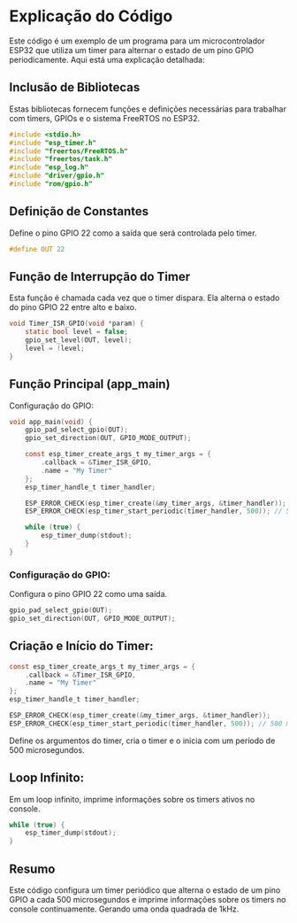 # Explicação do Código
 Este código é um exemplo de um programa para um microcontrolador ESP32 que utiliza um timer para alternar o estado de um pino GPIO periodicamente. Aqui está uma explicação detalhada:

## Inclusão de Bibliotecas
Estas bibliotecas fornecem funções e definições necessárias para trabalhar com timers, GPIOs e o sistema FreeRTOS no ESP32.
```c
#include <stdio.h>
#include "esp_timer.h"
#include "freertos/FreeRTOS.h"
#include "freertos/task.h"
#include "esp_log.h"
#include "driver/gpio.h"
#include "rom/gpio.h"
```

## Definição de Constantes
Define o pino GPIO 22 como a saída que será controlada pelo timer.
```c
#define OUT 22
```

## Função de Interrupção do Timer
Esta função é chamada cada vez que o timer dispara. Ela alterna o estado do pino GPIO 22 entre alto e baixo.
```c
void Timer_ISR_GPIO(void *param) {
    static bool level = false;
    gpio_set_level(OUT, level);
    level = !level;
}
```


## Função Principal (app_main)
Configuração do GPIO:
```c
void app_main(void) {
    gpio_pad_select_gpio(OUT);
    gpio_set_direction(OUT, GPIO_MODE_OUTPUT);

    const esp_timer_create_args_t my_timer_args = {
        .callback = &Timer_ISR_GPIO,
        .name = "My Timer"
    };
    esp_timer_handle_t timer_handler;

    ESP_ERROR_CHECK(esp_timer_create(&my_timer_args, &timer_handler));
    ESP_ERROR_CHECK(esp_timer_start_periodic(timer_handler, 500)); // 500 microseconds

    while (true) {
        esp_timer_dump(stdout);
    }
}
```
### Configuração do GPIO:
Configura o pino GPIO 22 como uma saída.
```c
gpio_pad_select_gpio(OUT);
gpio_set_direction(OUT, GPIO_MODE_OUTPUT);
```

## Criação e Início do Timer:
```c
const esp_timer_create_args_t my_timer_args = {
    .callback = &Timer_ISR_GPIO,
    .name = "My Timer"
};
esp_timer_handle_t timer_handler;

ESP_ERROR_CHECK(esp_timer_create(&my_timer_args, &timer_handler));
ESP_ERROR_CHECK(esp_timer_start_periodic(timer_handler, 500)); // 500 microseconds


```
Define os argumentos do timer, cria o timer e o inicia com um período de 500 microsegundos.

## Loop Infinito:

Em um loop infinito, imprime informações sobre os timers ativos no console.
```c
while (true) {
    esp_timer_dump(stdout);
}
```


## Resumo
Este código configura um timer periódico que alterna o estado de um pino GPIO a cada 500 microsegundos e imprime informações sobre os timers no console continuamente. Gerando uma onda quadrada de 1kHz.
